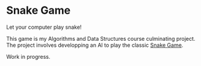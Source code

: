 # Snake Game
Let your computer play snake!

This game is my Algorithms and Data Structures course culminating project. The project involves developping an AI to play the classic [Snake Game](https://en.wikipedia.org/wiki/Snake_(video_game_genre)).

Work in progress.
